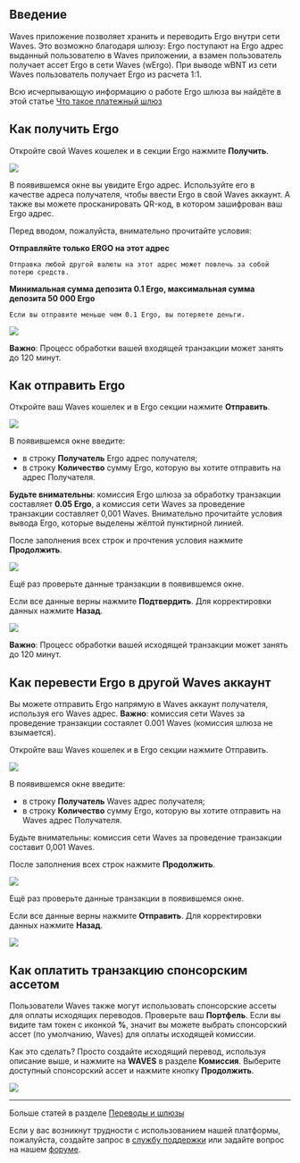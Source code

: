 ## Введение

Waves приложение позволяет хранить и переводить Ergo внутри сети Waves. Это возможно благодаря шлюзу:
Ergo поступают на Ergo адрес выданный пользователю в Waves приложении, а взамен пользователь получает ассет Ergo в сети Waves (wErgo).
При выводе wBNT из сети Waves пользователь получает Ergo из расчета 1:1.

Всю исчерпывающую информацию о работе Ergo шлюза вы найдёте в этой статье [Что такое платежный шлюз](/waves-client/frequently-asked-questions-faq/transfers-and-gateways/payment-gateway.md)

## Как получить Ergo

Откройте свой Waves кошелек и в секции Ergo нажмите **Получить**.

![](/_assets/ergo_transfers_01.png)

В появившемся окне вы увидите Ergo адрес.
Используйте его в качестве адреса получателя, чтобы ввести Ergo в свой Waves аккаунт.
А также вы можете просканировать QR-код, в котором зашифрован ваш Ergo адрес.

Перед вводом, пожалуйста, внимательно прочитайте условия:

**Отправляйте только ERGO на этот адрес**
```
Отправка любой другой валюты на этот адрес может повлечь за собой потерю средств.
```
**Минимальная сумма депозита 0.1 Ergo, максимальная сумма депозита 50 000 Ergo**
```
Если вы отправите меньше чем 0.1 Ergo, вы потеряете деньги.
```

![](/_assets/ergo_transfers_02.png)

**Важно**: Процесс обработки вашей входящей транзакции может занять до 120 минут.

## Как отправить Ergo

Откройте ваш Waves кошелек и в Ergo секции нажмите **Отправить**.

![](/_assets/ergo_transfers_01.png)

В появившемся окне введите:

* в строку **Получатель** Ergo адрес получателя;
* в строку **Количество** сумму Ergo, которую вы хотите отправить на адрес Получателя.

**Будьте внимательны**: комиссия Ergo шлюза за обработку транзакции составляет **0.05 Ergo**, а комиссия сети Waves за проведение транзакции составляет 0,001 Waves.
Внимательно прочитайте условия вывода Ergo, которые выделены жёлтой пунктирной линией.

После заполнения всех строк и прочтения условия нажмите **Продолжить**.

![](/_assets/ergo_transfers_04.png)

Ещё раз проверьте данные транзакции в появившемся окне.

Если все данные верны нажмите **Подтвердить**. Для корректировки данных нажмите **Назад**.

![](/_assets/ergo_transfers_05.png)

**Важно**: Процесс обработки вашей исходящей транзакции может занять до 120 минут.

## Как перевести Ergo в другой Waves аккаунт

Вы можете отправить Ergo напрямую в Waves аккаунт получателя, используя его Waves адрес.
**Важно**: комиссия сети Waves за проведение транзакции состаялет 0.001 Waves \(комиссия шлюза не взымается\).

Откройте ваш Waves кошелек и в Ergo секции нажмите Отправить.

![](/_assets/ergo_transfers_01.png)

В появившемся окне введите:

* в строку **Получатель** Waves адрес получателя;
* в строку **Количество** сумму Ergo, которую вы хотите отправить на Waves адрес Получателя.

Будьте внимательны: комиссия сети Waves за проведение транзакции составит 0,001 Waves.

После заполнения всех строк нажмите **Продолжить**.

![](/_assets/ergo_transfers_07.png)

Ещё раз проверьте данные транзакции в появившемся окне.

Если все данные верны нажмите **Отправить**. Для корректировки данных нажмите **Назад**.

![](/_assets/ergo_transfers_08.png)

## Как оплатить транзакцию спонсорским ассетом

Пользователи Waves также могут использовать спонсорские ассеты для оплаты исходящих переводов. Проверьте ваш **Портфель**. Если вы видите там токен с иконкой **%**, значит вы можете выбрать спонсорский ассет (по умолчанию, Waves) для оплаты исходящей комиссии.

Как это сделать? Просто создайте исходящий перевод, используя описание выше, и нажмите на **WAVES** в разделе **Комиссия**.
Выберите доступный спонсорский ассет и нажмите кнопку **Продолжить**.

![](/_assets/transaction_fee.png)

___

Больше статей в разделе [Переводы и шлюзы](/waves-client/wallet-management.md)

Если у вас возникнут трудности с использованием нашей платформы, пожалуйста, создайте запрос в [службу поддержки](https://support.wavesplatform.com/) или задайте вопрос на нашем [форуме](https://forum.wavesplatform.com/).
